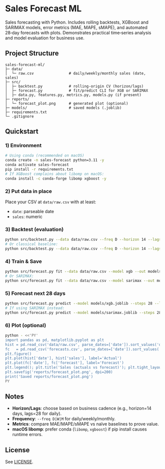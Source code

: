 # Sales Forecast ML

Sales forecasting with Python. Includes rolling backtests, XGBoost and SARIMAX models, error metrics (MAE, MAPE, sMAPE), and automated 28‑day forecasts with plots. Demonstrates practical time‑series analysis and model evaluation for business use.

## Project Structure
```
sales-forecast-ml/
├─ data/
│  └─ raw.csv                # daily/weekly/monthly sales (date, sales)
├─ src/
│  ├─ backtest.py            # rolling-origin CV (horizon/lags)
│  ├─ forecast.py            # fit/predict CLI for XGB or SARIMAX
│  ├─ data.py, features.py, metrics.py, models.py (if present)
├─ reports/
│  └─ forecast_plot.png      # generated plot (optional)
├─ models/                   # saved models (.joblib)
├─ requirements.txt
└─ .gitignore
```

## Quickstart
### 1) Environment
```bash
# Using conda (recommended on macOS)
conda create -n sales-forecast python=3.11 -y
conda activate sales-forecast
pip install -r requirements.txt
# If XGBoost complains about libomp on macOS:
conda install -c conda-forge libomp xgboost -y
```

### 2) Put data in place
Place your CSV at `data/raw.csv` with at least:
- `date`: parseable date
- `sales`: numeric

### 3) Backtest (evaluation)
```bash
python src/backtest.py --data data/raw.csv --freq D --horizon 14 --lags 28 --model xgb
# Or classical baseline:
python src/backtest.py --data data/raw.csv --freq D --horizon 14 --lags 28 --model sarimax
```

### 4) Train & Save
```bash
python src/forecast.py fit --data data/raw.csv --model xgb --out models/xgb.joblib
# Or SARIMAX:
python src/forecast.py fit --data data/raw.csv --model sarimax --out models/sarimax.joblib
```

### 5) Forecast next 28 days
```bash
python src/forecast.py predict --model models/xgb.joblib --steps 28 --last_date 2024-12-31 --out forecasts.csv
# If using SARIMAX instead:
python src/forecast.py predict --model models/sarimax.joblib --steps 28 --last_date 2024-12-31 --out forecasts.csv
```

### 6) Plot (optional)
```bash
python - <<'PY'
import pandas as pd, matplotlib.pyplot as plt
hist = pd.read_csv('data/raw.csv', parse_dates=['date']).sort_values('date')
fc   = pd.read_csv('forecasts.csv', parse_dates=['date']).sort_values('date')
plt.figure()
plt.plot(hist['date'], hist['sales'], label='Actual')
plt.plot(fc['date'], fc['forecast'], label='Forecast')
plt.legend(); plt.title('Sales (actuals vs forecast)'); plt.tight_layout()
plt.savefig('reports/forecast_plot.png', dpi=200)
print('Saved reports/forecast_plot.png')
PY
```

## Notes
- **Horizon/Lags**: choose based on business cadence (e.g., horizon=14 days, lags=28 for daily).
- **Frequency**: `--freq D|W|M` for daily/weekly/monthly.
- **Metrics**: compare MAE/MAPE/sMAPE vs naïve baselines to prove value.
- **macOS libomp**: prefer conda (`libomp`, `xgboost`) if pip install causes runtime errors.

## License
See [LICENSE](LICENSE).
